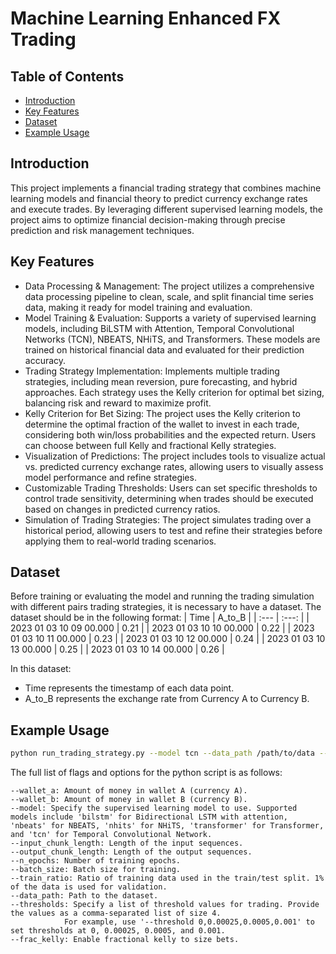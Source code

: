 # Machine Learning Enhanced FX Trading

## Table of Contents
- [Introduction](#introduction)
- [Key Features](#key-features)
- [Dataset](#dataset)
- [Example Usage](#example-usage)

## Introduction
This project implements a financial trading strategy that combines machine learning models and financial theory to predict currency exchange rates and execute trades. By leveraging different supervised learning models, the project aims to optimize financial decision-making through precise prediction and risk management techniques.

## Key Features
- Data Processing & Management: The project utilizes a comprehensive data processing pipeline to clean, scale, and split financial time series data, making it ready for model training and evaluation.
- Model Training & Evaluation: Supports a variety of supervised learning models, including BiLSTM with Attention, Temporal Convolutional Networks (TCN), NBEATS, NHiTS, and Transformers. These models are trained on historical financial data and evaluated for their prediction accuracy.
- Trading Strategy Implementation: Implements multiple trading strategies, including mean reversion, pure forecasting, and hybrid approaches. Each strategy uses the Kelly criterion for optimal bet sizing, balancing risk and reward to maximize profit.
- Kelly Criterion for Bet Sizing: The project uses the Kelly criterion to determine the optimal fraction of the wallet to invest in each trade, considering both win/loss probabilities and the expected return. Users can choose between full Kelly and fractional Kelly strategies.
- Visualization of Predictions: The project includes tools to visualize actual vs. predicted currency exchange rates, allowing users to visually assess model performance and refine strategies.
- Customizable Trading Thresholds: Users can set specific thresholds to control trade sensitivity, determining when trades should be executed based on changes in predicted currency ratios.
- Simulation of Trading Strategies: The project simulates trading over a historical period, allowing users to test and refine their strategies before applying them to real-world trading scenarios.

## Dataset
Before training or evaluating the model and running the trading simulation with different pairs trading strategies, it is necessary to have a dataset. The dataset should be in the following format:
| Time	                  | A_to_B |
| :---                    | :---:  |
| 2023 01 03 10 09 00.000	| 0.21	 |
| 2023 01 03 10 10 00.000	| 0.22	 |
| 2023 01 03 10 11 00.000	| 0.23	 |
| 2023 01 03 10 12 00.000	| 0.24	 |
| 2023 01 03 10 13 00.000	| 0.25	 |
| 2023 01 03 10 14 00.000	| 0.26	 |

In this dataset:
- Time represents the timestamp of each data point.
- A_to_B represents the exchange rate from Currency A to Currency B.

## Example Usage
```bash
python run_trading_strategy.py --model tcn --data_path /path/to/data --n_epochs 50
```

The full list of flags and options for the python script is as follows:
```
--wallet_a: Amount of money in wallet A (currency A).
--wallet_b: Amount of money in wallet B (currency B).
--model: Specify the supervised learning model to use. Supported models include 'bilstm' for Bidirectional LSTM with attention, 'nbeats' for NBEATS, 'nhits' for NHiTS, 'transformer' for Transformer, and 'tcn' for Temporal Convolutional Network.
--input_chunk_length: Length of the input sequences.
--output_chunk_length: Length of the output sequences.
--n_epochs: Number of training epochs.
--batch_size: Batch size for training.
--train_ratio: Ratio of training data used in the train/test split. 1% of the data is used for validation.
--data_path: Path to the dataset.
--thresholds: Specify a list of threshold values for trading. Provide the values as a comma-separated list of size 4.
            For example, use '--threshold 0,0.00025,0.0005,0.001' to set thresholds at 0, 0.00025, 0.0005, and 0.001.
--frac_kelly: Enable fractional kelly to size bets.
```